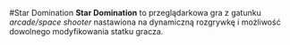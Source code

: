 #Star Domination
**Star Domination** to przeglądarkowa gra z gatunku _arcade/space shooter_ nastawiona na dynamiczną rozgrywkę i możliwość dowolnego modyfikowania statku gracza. 
